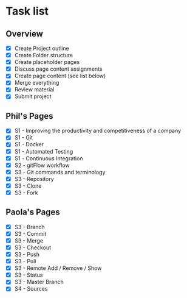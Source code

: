 # Task list

## Overview
- [x] Create Project outline
- [x] Create Folder structure
- [x] Create placeholder pages
- [x] Discuss page content assignments
- [x] Create page content (see list below)
- [x] Merge everything
- [x] Review material
- [x] Submit project

## Phil's Pages
- [x] S1 - Improving the productivity and competitiveness of a company
- [x] S1 - Git
- [x] S1 - Docker
- [x] S1 - Automated Testing
- [x] S1 - Continuous Integration
- [x] S2 - gitFlow workflow
- [x] S3 - Git commands and terminology
- [x] S3 - Repository
- [x] S3 - Clone
- [x] S3 - Fork

## Paola's Pages
- [x] S3 - Branch
- [x] S3 - Commit
- [x] S3 - Merge
- [x] S3 - Checkout
- [x] S3 - Push
- [x] S3 - Pull
- [x] S3 - Remote Add / Remove / Show
- [x] S3 - Status
- [x] S3 - Master Branch
- [x] S4 - Sources
